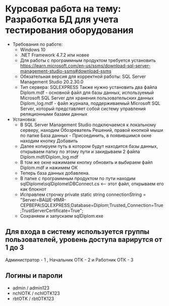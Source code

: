 # Курсовая работа на тему: Разработка БД для учета тестирования оборудования
+ Требования по работе:
    - Windows 10 
    - .NET Framework 4.7.2 или новее
    - Для работы с программным продуктом требуется установить   
https://learn.microsoft.com/en-us/ssms/download-sql-server-management-studio-ssms#download-ssms
    - Обязательная версия для корректной работы: SQL Server Management Studio 20.2.30.0
    - Тип сервера: SQLEXPRESS
    Также нужно установить два файла
    Diplom.mdf - основной файл для базы данных, используемый Microsoft SQL Server для хранения пользовательских данных
    Diplom_log.mdf - файл журнала, поддерживаемый Microsoft SQL Server, который представляет собой систему управления реляционными базами данных
+ Установка:
    - В SQL Server Management Studio подключаемся к локальному серверу, находим Обозреватель Решений, правой кнопкой мыши по папке База данных - Присоединить, в появившимся окне находим кнопку Добавить
    - Далее копируем путь в котором будут находится базы данных, открываем папку по этому пути и закидываем 2 файла Diplom.mdf/Diplom_log.mdf
    - В том же окне нажимаем кнопку обновить и выбираем файл Diplom.mdf и нажимем ОК
    - Теперь база данных добавлена. 
   -  В папке с программным продуктом по пути находим sqlDiplome\sqlDiplome\DBConnect.cs <-- этот файл, открываем его как блокнот 
   -  Исправлем строчку private static string connectionString = "Server=ВАШЕ-ИМЯ-СЕРВЕРА\\SQLEXPRESS;Database=Diplom;Trusted_Connection=True;TrustServerCertificate=True";
   - Сохраняем и запускаем sqlDiplom.exe

    
## Для входа в систему используется группы пользователей, уровень доступа варирутся от 1 до 3 
Администратор - 1 , Начальник ОТК - 2 и Работник ОТК - 3

## Логины и пароли  
- admin / admin123
- nchlOTK / nchlOTK123
- rbtOTK / rbtOTK123  
